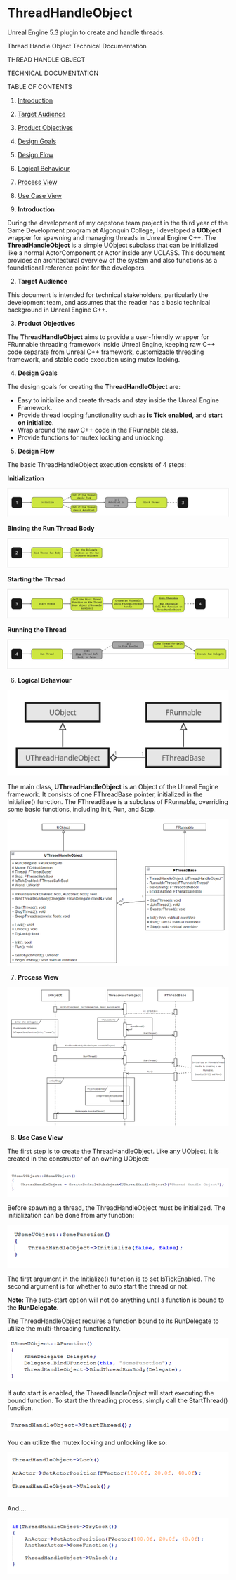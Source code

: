 # ThreadHandleObject
Unreal Engine 5.3 plugin to create and handle threads.

Thread Handle Object Technical Documentation 

THREAD HANDLE OBJECT

TECHNICAL DOCUMENTATION

TABLE OF CONTENTS

1. [Introduction](#_page2_x70.00_y72.00)
1. [Target Audience](#_page2_x70.00_y216.00)
1. [Product Objectives](#_page2_x70.00_y317.00)
1. [Design Goals](#_page2_x70.00_y432.00)
1. [Design Flow](#_page3_x70.00_y72.00)
1. [Logical Behaviour](#_page4_x70.00_y72.00)
1. [Process View](#_page5_x70.00_y72.00)
1. [Use Case View](#_page6_x70.00_y72.00)

1. **<a name="_page2_x70.00_y72.00"></a>Introduction** 

During the development of my capstone team project in the third year of the Game Development program at Algonquin College, I developed a **UObject** wrapper for spawning and managing threads in Unreal Engine C++. The **ThreadHandleObject** is a simple UObject subclass that can be initialized like a normal ActorComponent or Actor inside any UCLASS. This document provides an architectural overview of the system and also functions as a foundational reference point for the developers. 

2. **Target<a name="_page2_x70.00_y216.00"></a> Audience** 

This document is intended for technical stakeholders, particularly the development team, and assumes that the reader has a basic technical background in Unreal Engine C++. 

3. **Product<a name="_page2_x70.00_y317.00"></a> Objectives** 

The **ThreadHandleObject** aims to provide a user-friendly wrapper for FRunnable threading framework inside Unreal Engine, keeping raw C++ code separate from Unreal C++ framework, customizable threading framework, and stable code execution using mutex locking. 

4. **Design<a name="_page2_x70.00_y432.00"></a> Goals** 

The design goals for creating the **ThreadHandleObject** are: 

- Easy to initialize and create threads and stay inside the Unreal Engine Framework. 
- Provide thread looping functionality such as **is Tick enabled**, and **start on initialize**. 
- Wrap around the raw C++ code in the FRunnable class. 
- Provide functions for mutex locking and unlocking. 
5. **Design<a name="_page3_x70.00_y72.00"></a> Flow** 

The basic ThreadHandleObject execution consists of 4 steps: 

  **Initialization** 

![](readme_images/Aspose.Words.21330127-f8ef-4695-b1b3-0306705b814f.001.png)

  **Binding the Run Thread Body** 

![](readme_images/Aspose.Words.21330127-f8ef-4695-b1b3-0306705b814f.002.png)

  **Starting the Thread** 

![](readme_images/Aspose.Words.21330127-f8ef-4695-b1b3-0306705b814f.003.png)

  **Running the Thread** 

![](readme_images/Aspose.Words.21330127-f8ef-4695-b1b3-0306705b814f.004.png)

6. **Logical<a name="_page4_x70.00_y72.00"></a> Behaviour** 

![](readme_images/Aspose.Words.21330127-f8ef-4695-b1b3-0306705b814f.005.png)

The main class, **UThreadHandleObject** is an Object of the Unreal Engine framework. It consists of one FThreadBase pointer, initialized in the Initialize() function. The FThreadBase is a subclass of FRunnable, overriding some basic functions, including Init, Run, and Stop. 

![](readme_images/Aspose.Words.21330127-f8ef-4695-b1b3-0306705b814f.006.png)

7. **Process<a name="_page5_x70.00_y72.00"></a> View** 

![](readme_images/Aspose.Words.21330127-f8ef-4695-b1b3-0306705b814f.007.png)

8. **Use<a name="_page6_x70.00_y72.00"></a> Case View** 

The first step is to create the ThreadHandleObject. Like any UObject, it is created in the constructor of an owning UObject: 

![](readme_images/Aspose.Words.21330127-f8ef-4695-b1b3-0306705b814f.008.png)

Before spawning a thread, the ThreadHandleObject must be initialized. The initialization can be done from any function: 

![](readme_images/Aspose.Words.21330127-f8ef-4695-b1b3-0306705b814f.009.png)

The first argument in the Initialize() function is to set IsTickEnabled. The second argument is for whether to auto start the thread or not. 

**Note:** The auto-start option will not do anything until a function is bound to the **RunDelegate**. 

The ThreadHandleObject requires a function bound to its RunDelegate to utilize the multi-threading functionality. 

![](readme_images/Aspose.Words.21330127-f8ef-4695-b1b3-0306705b814f.010.png)

If auto start is enabled, the ThreadHandleObject will start executing the bound function. To start the threading process, simply call the StartThread() function. 

![](readme_images/Aspose.Words.21330127-f8ef-4695-b1b3-0306705b814f.011.png)

You can utilize the mutex locking and unlocking like so: 

![](readme_images/Aspose.Words.21330127-f8ef-4695-b1b3-0306705b814f.012.png)

And…. 

![](readme_images/Aspose.Words.21330127-f8ef-4695-b1b3-0306705b814f.013.png)
[](readme_images/Aspose.Words.21330127-f8ef-4695-b1b3-0306705b814f.014.png)
